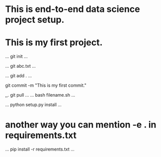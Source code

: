 # This is end-to-end data science project setup.

# This is my first project.

...
git init
...

...
git abc.txt
...

...
git add .
...

git commit -m "This is my first commit."

,,.
git pull 
...
...
bash filename.sh
...

...
python setup.py install
...

# another way you can mention -e . in requirements.txt

...
pip install -r requirements.txt
...


